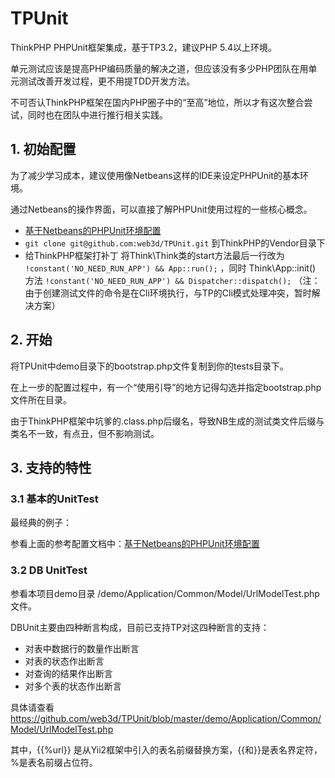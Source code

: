 # TPUnit

ThinkPHP PHPUnit框架集成，基于TP3.2，建议PHP 5.4以上环境。

单元测试应该是提高PHP编码质量的解决之道，但应该没有多少PHP团队在用单元测试改善开发过程，更不用提TDD开发方法。

不可否认ThinkPHP框架在国内PHP圈子中的“至高”地位，所以才有这次整合尝试，同时也在团队中进行推行相关实践。

## 1. 初始配置

为了减少学习成本，建议使用像Netbeans这样的IDE来设定PHPUnit的基本环境。

通过Netbeans的操作界面，可以直接了解PHPUnit使用过程的一些核心概念。

  * [基于Netbeans的PHPUnit环境配置](http://www.cnblogs.com/x3d/p/phpunit-in-netbeans8.html)
  * ```git clone git@github.com:web3d/TPUnit.git```  到ThinkPHP的Vendor目录下
  * 给ThinkPHP框架打补丁 将Think\Think类的start方法最后一行改为 ```!constant('NO_NEED_RUN_APP') && App::run();``` ，同时 Think\App::init() 方法 ```!constant('NO_NEED_RUN_APP') && Dispatcher::dispatch();``` （注：由于创建测试文件的命令是在Cli环境执行，与TP的Cli模式处理冲突，暂时解决方案）


## 2. 开始

将TPUnit中demo目录下的bootstrap.php文件复制到你的tests目录下。

在上一步的配置过程中，有一个“使用引导”的地方记得勾选并指定bootstrap.php文件所在目录。

由于ThinkPHP框架中坑爹的.class.php后缀名，导致NB生成的测试类文件后缀与类名不一致，有点丑，但不影响测试。

## 3. 支持的特性

### 3.1 基本的UnitTest

最经典的例子：

参看上面的参考配置文档中：[基于Netbeans的PHPUnit环境配置](http://www.cnblogs.com/x3d/p/phpunit-in-netbeans8.html)

### 3.2 DB UnitTest

参看本项目demo目录 /demo/Application/Common/Model/UrlModelTest.php 文件。

DBUnit主要由四种断言构成，目前已支持TP对这四种断言的支持：

* 对表中数据行的数量作出断言
* 对表的状态作出断言
* 对查询的结果作出断言
* 对多个表的状态作出断言

具体请查看<https://github.com/web3d/TPUnit/blob/master/demo/Application/Common/Model/UrlModelTest.php>

其中，{{%url}} 是从Yii2框架中引入的表名前缀替换方案，{{和}}是表名界定符，%是表名前缀占位符。
